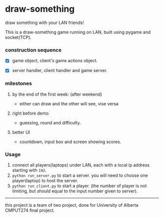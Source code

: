 # draw-something
draw something with your LAN friends!

This is a draw-something game running on LAN, built using pygame and socket(TCP).

### construction sequence

- [x] game object, client's game actions object.

- [x] server handler, client handler and game server.

### milestones

1. by the end of the first week: (after weekend)

    - either can draw and the other will see, vise versa

2. right before demo

    - guessing, round and difficulty.

3. better UI
    
    - countdown, input box and screen showing scores.

### Usage

1. connect all players(laptops) under LAN, each with a local ip address starting with `192`.
2. `python run_server.py` to start a server. you will need to choose one player(laptop) to host the server.
3. `python run_client.py` to start a player. (the number of player is not limiting, but should equal to the input number given to server).

---
this project is a team of two project, done for University of Alberta CMPUT274 final project.
